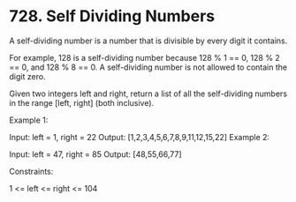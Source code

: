 # 728. Self Dividing Numbers

A self-dividing number is a number that is divisible by every digit it contains.

For example, 128 is a self-dividing number because 128 % 1 == 0, 128 % 2 == 0, and 128 % 8 == 0.
A self-dividing number is not allowed to contain the digit zero.

Given two integers left and right, return a list of all the self-dividing numbers in the range [left, right] (both inclusive).

 

Example 1:

Input: left = 1, right = 22
Output: [1,2,3,4,5,6,7,8,9,11,12,15,22]
Example 2:

Input: left = 47, right = 85
Output: [48,55,66,77]
 

Constraints:

1 <= left <= right <= 104